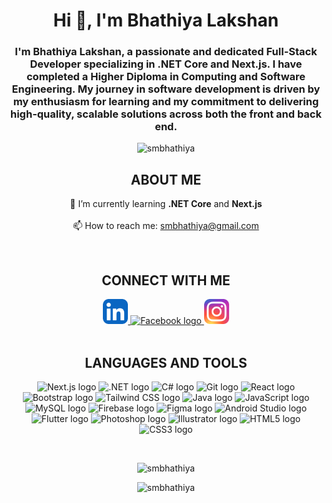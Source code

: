<h1 align="center">Hi 👋, I'm Bhathiya Lakshan</h1>

<h3 align="center">I'm Bhathiya Lakshan, a passionate and dedicated Full-Stack Developer specializing in .NET Core and Next.js. I have completed a Higher Diploma in Computing and Software Engineering. My journey in software development is driven by my enthusiasm for learning and my commitment to delivering high-quality, scalable solutions across both the front and back end.</h3>

<p align="center">
  <img src="https://komarev.com/ghpvc/?username=smbhathiya&label=Profile%20views&color=0e75b6&style=flat" alt="smbhathiya" />
</p>

<h2 align="center">ABOUT ME</h2>
<p align="center">
  🌱 I’m currently learning <b>.NET Core</b> and <b>Next.js</b><br><br>
  📫 How to reach me: <a href="mailto:smbhathiya@gmail.com">smbhathiya@gmail.com</a>
</p></br>

<h2 align="center">CONNECT WITH ME</h2>
<div align="center">
  <a href="https://www.linkedin.com/in/bhathiya-lakshan-91579722a/" target="_blank">
    <img src="https://github.com/tandpfun/skill-icons/blob/main/icons/LinkedIn.svg"  height="40" alt="LinkedIn logo" />
  </a>
  <a href="https://www.facebook.com/your-profile" target="_blank">
    <img src="https://raw.githubusercontent.com/rahuldkjain/github-profile-readme-generator/master/src/images/icons/Social/facebook.svg" height="40" alt="Facebook logo" />
  </a>
  <a href="https://instagram.com/bhathiya_lakshan" target="_blank">
    <img src="https://github.com/tandpfun/skill-icons/blob/main/icons/Instagram.svg"  height="40" alt="Instagram logo" />
  </a>
</div></br>

<h2 align="center">LANGUAGES AND TOOLS</h2>
<div align="center">
  <p>
    <img src="https://skillicons.dev/icons?i=nextjs" height="40" alt="Next.js logo" />
    <img src="https://skillicons.dev/icons?i=dotnet" height="40" alt=".NET logo" />
    <img src="https://skillicons.dev/icons?i=cs" height="40" alt="C# logo" />
    <img src="https://skillicons.dev/icons?i=git" height="40" alt="Git logo" />
    <img src="https://skillicons.dev/icons?i=react" height="40" alt="React logo" />
    <img src="https://skillicons.dev/icons?i=bootstrap" height="40" alt="Bootstrap logo" />
    <img src="https://skillicons.dev/icons?i=tailwind" height="40" alt="Tailwind CSS logo" />
    <img src="https://skillicons.dev/icons?i=java" height="40" alt="Java logo" />
    <img src="https://skillicons.dev/icons?i=js" height="40" alt="JavaScript logo" />
    <img src="https://skillicons.dev/icons?i=mysql" height="40" alt="MySQL logo" />
    <img src="https://skillicons.dev/icons?i=firebase" height="40" alt="Firebase logo" />
    <img src="https://skillicons.dev/icons?i=figma" height="40" alt="Figma logo" />
    <img src="https://skillicons.dev/icons?i=androidstudio" height="40" alt="Android Studio logo" />
    <img src="https://skillicons.dev/icons?i=flutter" height="40" alt="Flutter logo" />
    <img src="https://skillicons.dev/icons?i=ps" height="40" alt="Photoshop logo" />
    <img src="https://skillicons.dev/icons?i=ai" height="40" alt="Illustrator logo" />
    <img src="https://skillicons.dev/icons?i=html" height="40" alt="HTML5 logo" />
    <img src="https://skillicons.dev/icons?i=css" height="40" alt="CSS3 logo" />
  </p>
</div></br>

<p align="center">
  <img src="https://github-readme-stats.vercel.app/api/top-langs?username=smbhathiya&show_icons=true&theme=dark&locale=en&layout=compact" alt="smbhathiya" />
</p>

<p align="center">
  <img src="https://github-readme-stats.vercel.app/api?username=smbhathiya&show_icons=true&theme=dark&locale=en" alt="smbhathiya" />
</p>
